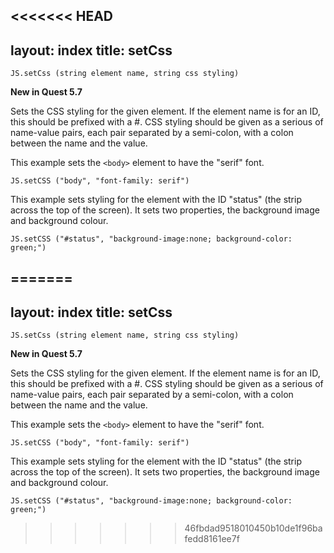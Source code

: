 <<<<<<< HEAD
---
layout: index
title: setCss
---

    JS.setCss (string element name, string css styling)

**New in Quest 5.7**

Sets the CSS styling for the given element. If the element name is for an ID, this should be prefixed with a #. CSS styling should be given as a serious of name-value pairs, each pair separated by a semi-colon, with a colon between the name and the value.

This example sets the `<body>` element to have the "serif" font.

```
JS.setCSS ("body", "font-family: serif")
```

This example sets styling for the element with the ID "status" (the strip across the top of the screen). It sets two properties, the background image and background colour.

```
JS.setCSS ("#status", "background-image:none; background-color: green;")
```
=======
---
layout: index
title: setCss
---

    JS.setCss (string element name, string css styling)

**New in Quest 5.7**

Sets the CSS styling for the given element. If the element name is for an ID, this should be prefixed with a #. CSS styling should be given as a serious of name-value pairs, each pair separated by a semi-colon, with a colon between the name and the value.

This example sets the `<body>` element to have the "serif" font.

```
JS.setCSS ("body", "font-family: serif")
```

This example sets styling for the element with the ID "status" (the strip across the top of the screen). It sets two properties, the background image and background colour.

```
JS.setCSS ("#status", "background-image:none; background-color: green;")
```
>>>>>>> 46fbdad9518010450b10de1f96bafedd8161ee7f
